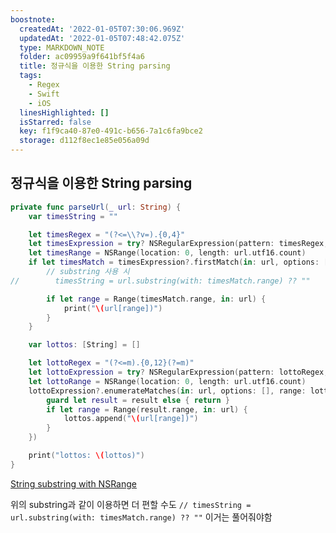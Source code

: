 ```yaml
---
boostnote:
  createdAt: '2022-01-05T07:30:06.969Z'
  updatedAt: '2022-01-05T07:48:42.075Z'
  type: MARKDOWN_NOTE
  folder: ac09959a9f641bf5f4a6
  title: 정규식을 이용한 String parsing
  tags:
    - Regex
    - Swift
    - iOS
  linesHighlighted: []
  isStarred: false
  key: f1f9ca40-87e0-491c-b656-7a1c6fa9bce2
  storage: d112f8ec1e85e056a09d
---
```


정규식을 이용한 String parsing
---
```swift
private func parseUrl(_ url: String) {
    var timesString = ""

    let timesRegex = "(?<=\\?v=).{0,4}"
    let timesExpression = try? NSRegularExpression(pattern: timesRegex, options: .caseInsensitive)
    let timesRange = NSRange(location: 0, length: url.utf16.count)
    if let timesMatch = timesExpression?.firstMatch(in: url, options: [], range: timesRange) {
        // substring 사용 시
//        timesString = url.substring(with: timesMatch.range) ?? ""

        if let range = Range(timesMatch.range, in: url) {
            print("\(url[range])")
        }
    }

    var lottos: [String] = []

    let lottoRegex = "(?<=m).{0,12}(?=m)"
    let lottoExpression = try? NSRegularExpression(pattern: lottoRegex, options: .caseInsensitive)
    let lottoRange = NSRange(location: 0, length: url.utf16.count)
    lottoExpression?.enumerateMatches(in: url, options: [], range: lottoRange, using: { (result, flag, stop) in
        guard let result = result else { return }
        if let range = Range(result.range, in: url) {
            lottos.append("\(url[range])")
        }
    })

    print("lottos: \(lottos)")
}
```

[String substring with NSRange](:note:69377d1e-59a5-4dc8-ac2f-0e796ce25734)

위의 substring과 같이 이용하면 더 편할 수도
`// timesString = url.substring(with: timesMatch.range) ?? ""`
이거는 풀어줘야함